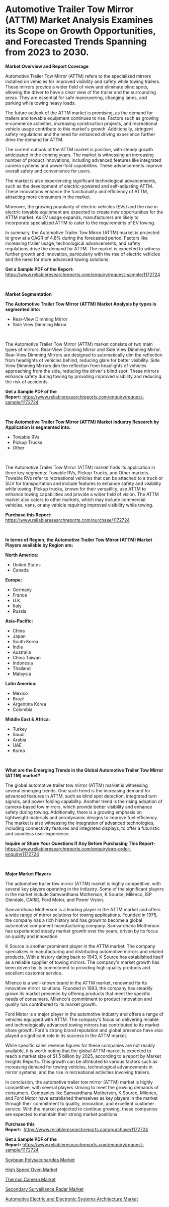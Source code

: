 <p><h1>Automotive Trailer Tow Mirror (ATTM) Market Analysis Examines its Scope on Growth Opportunities, and Forecasted Trends Spanning from 2023 to 2030.</h1></p><p><strong>Market Overview and Report Coverage</strong></p>
<p><p>Automotive Trailer Tow Mirror (ATTM) refers to the specialized mirrors installed on vehicles for improved visibility and safety while towing trailers. These mirrors provide a wider field of view and eliminate blind spots, allowing the driver to have a clear view of the trailer and the surrounding areas. They are essential for safe maneuvering, changing lanes, and parking while towing heavy loads.</p><p>The future outlook of the ATTM market is promising, as the demand for trailers and towable equipment continues to rise. Factors such as growing e-commerce activities, increasing construction projects, and recreational vehicle usage contribute to this market's growth. Additionally, stringent safety regulations and the need for enhanced driving experience further drive the demand for ATTM.</p><p>The current outlook of the ATTM market is positive, with steady growth anticipated in the coming years. The market is witnessing an increasing number of product innovations, including advanced features like integrated camera systems and power-fold capabilities. These advancements improve overall safety and convenience for users.</p><p>The market is also experiencing significant technological advancements, such as the development of electric-powered and self-adjusting ATTM. These innovations enhance the functionality and efficiency of ATTM, attracting more consumers in the market.</p><p>Moreover, the growing popularity of electric vehicles (EVs) and the rise in electric towable equipment are expected to create new opportunities for the ATTM market. As EV usage expands, manufacturers are likely to incorporate specialized ATTM to cater to the requirements of EV towing.</p><p>In summary, the Automotive Trailer Tow Mirror (ATTM) market is projected to grow at a CAGR of 4.8% during the forecasted period. Factors like increasing trailer usage, technological advancements, and safety regulations drive the demand for ATTM. The market is expected to witness further growth and innovation, particularly with the rise of electric vehicles and the need for more advanced towing solutions.</p></p>
<p><strong>Get a Sample PDF of the Report:</strong> <a href="https://www.reliableresearchreports.com/enquiry/request-sample/1172724">https://www.reliableresearchreports.com/enquiry/request-sample/1172724</a></p>
<p>&nbsp;</p>
<p><strong>Market Segmentation</strong></p>
<p><strong>The Automotive Trailer Tow Mirror (ATTM) Market Analysis by types is segmented into:</strong></p>
<p><ul><li>Rear-View Dimming Mirror</li><li>Side View Dimming Mirror</li></ul></p>
<p>&nbsp;</p>
<p><p>The Automotive Trailer Tow Mirror (ATTM) market consists of two main types of mirrors: Rear-View Dimming Mirror and Side View Dimming Mirror. Rear-View Dimming Mirrors are designed to automatically dim the reflection from headlights of vehicles behind, reducing glare for better visibility. Side View Dimming Mirrors dim the reflection from headlights of vehicles approaching from the side, reducing the driver's blind spot. These mirrors enhance safety during towing by providing improved visibility and reducing the risk of accidents.</p></p>
<p><strong>Get a Sample PDF of the Report:</strong>&nbsp;<a href="https://www.reliableresearchreports.com/enquiry/request-sample/1172724">https://www.reliableresearchreports.com/enquiry/request-sample/1172724</a></p>
<p>&nbsp;</p>
<p><strong>The Automotive Trailer Tow Mirror (ATTM) Market Industry Research by Application is segmented into:</strong></p>
<p><ul><li>Towable RVs</li><li>Pickup Trucks</li><li>Other</li></ul></p>
<p>&nbsp;</p>
<p><p>The Automotive Trailer Tow Mirror (ATTM) market finds its application in three key segments: Towable RVs, Pickup Trucks, and Other markets. Towable RVs refer to recreational vehicles that can be attached to a truck or SUV for transportation and include features to enhance safety and visibility while towing. Pickup trucks, known for their versatility, use ATTM to enhance towing capabilities and provide a wider field of vision. The ATTM market also caters to other markets, which may include commercial vehicles, vans, or any vehicle requiring improved visibility while towing.</p></p>
<p><strong>Purchase this Report:</strong>&nbsp; <a href="https://www.reliableresearchreports.com/purchase/1172724">https://www.reliableresearchreports.com/purchase/1172724</a></p>
<p>&nbsp;</p>
<p><strong>In terms of Region, the Automotive Trailer Tow Mirror (ATTM) Market Players available by Region are:</strong></p>
<p>
    <p> <strong> North America: </strong>
        <ul>
            <li>United States</li>
            <li>Canada</li>
        </ul>
        </p> 
    <p> <strong> Europe: </strong>
        <ul>
            <li>Germany</li>
            <li>France</li>
            <li>U.K.</li>
            <li>Italy</li>
            <li>Russia</li>
        </ul>
        </p> 
    <p> <strong> Asia-Pacific: </strong>
        <ul>
            <li>China</li>
            <li>Japan</li>
            <li>South Korea</li>
            <li>India</li>
            <li>Australia</li>
            <li>China Taiwan</li>
            <li>Indonesia</li>
            <li>Thailand</li>
            <li>Malaysia</li>
        </ul>
        </p> 
    <p> <strong> Latin America: </strong>
        <ul>
            <li>Mexico</li>
            <li>Brazil</li>
            <li>Argentina Korea</li>
            <li>Colombia</li>
        </ul>
        </p> 
    <p> <strong> Middle East & Africa: </strong>
        <ul>
            <li>Turkey</li>
            <li>Saudi</li>
            <li>Arabia</li>
            <li>UAE</li>
            <li>Korea</li>
        </ul>
    </p>
    </p>
<p>&nbsp;</p>
<p><strong>What are the Emerging Trends in the Global Automotive Trailer Tow Mirror (ATTM) market?</strong></p>
<p><p>The global automotive trailer tow mirror (ATTM) market is witnessing several emerging trends. One such trend is the increasing demand for advanced features in ATTM, such as blind spot detection, integrated turn signals, and power folding capability. Another trend is the rising adoption of camera-based tow mirrors, which provide better visibility and enhance safety during towing. Additionally, there is a growing emphasis on lightweight materials and aerodynamic designs to improve fuel efficiency. The market is also witnessing the integration of advanced technologies, including connectivity features and integrated displays, to offer a futuristic and seamless user experience.</p></p>
<p><strong>Inquire or Share Your Questions If Any Before Purchasing This Report</strong>- <a href="https://www.reliableresearchreports.com/enquiry/pre-order-enquiry/1172724">https://www.reliableresearchreports.com/enquiry/pre-order-enquiry/1172724</a></p>
<p>&nbsp;</p>
<p><strong>Major Market Players</strong></p>
<p><p>The automotive trailer tow mirror (ATTM) market is highly competitive, with several key players operating in the industry. Some of the significant players in the market include Samvardhana Motherson, K Source, Milenco, ISP Glendale, CARiD, Ford Motor, and Power Vision.</p><p>Samvardhana Motherson is a leading player in the ATTM market and offers a wide range of mirror solutions for towing applications. Founded in 1975, the company has a rich history and has grown to become a global automotive component manufacturing company. Samvardhana Motherson has experienced steady market growth over the years, driven by its focus on quality and innovation.</p><p>K Source is another prominent player in the ATTM market. The company specializes in manufacturing and distributing automotive mirrors and related products. With a history dating back to 1943, K Source has established itself as a reliable supplier of towing mirrors. The company's market growth has been driven by its commitment to providing high-quality products and excellent customer service.</p><p>Milenco is a well-known brand in the ATTM market, renowned for its innovative mirror solutions. Founded in 1993, the company has steadily grown its market presence by offering products that meet the specific needs of consumers. Milenco's commitment to product innovation and quality has contributed to its market growth.</p><p>Ford Motor is a major player in the automotive industry and offers a range of vehicles equipped with ATTM. The company's focus on delivering reliable and technologically advanced towing mirrors has contributed to its market share growth. Ford's strong brand reputation and global presence have also played a significant role in its success in the ATTM market.</p><p>While specific sales revenue figures for these companies are not readily available, it is worth noting that the global ATTM market is expected to reach a market size of $1.5 billion by 2025, according to a report by Market Insights Reports. This growth can be attributed to various factors such as increasing demand for towing vehicles, technological advancements in mirror systems, and the rise in recreational activities involving trailers.</p><p>In conclusion, the automotive trailer tow mirror (ATTM) market is highly competitive, with several players striving to meet the growing demands of consumers. Companies like Samvardhana Motherson, K Source, Milenco, and Ford Motor have established themselves as key players in the market through their commitment to quality, innovation, and excellent customer service. With the market projected to continue growing, these companies are expected to maintain their strong market positions.</p></p>
<p><strong>Purchase this Report:</strong>&nbsp;&nbsp;<a href="https://www.reliableresearchreports.com/purchase/1172724">https://www.reliableresearchreports.com/purchase/1172724</a></p>
<p></p>
<p><strong>Get a Sample PDF of the Report:</strong>&nbsp;<a href="https://www.reliableresearchreports.com/enquiry/request-sample/1172724">https://www.reliableresearchreports.com/enquiry/request-sample/1172724</a></p>
<p><p><a href="https://medium.com/@bonniehoppe2023/soybean-polysaccharides-market-comprehensive-assessment-by-type-application-and-geography-c863a79defc4">Soybean Polysaccharides Market</a></p><p><a href="https://medium.com/@emmyrolfson8689/high-speed-oven-market-comprehensive-assessment-by-type-application-and-geography-b27424082cb0">High Speed Oven Market</a></p><p><a href="https://www.linkedin.com/pulse/thermal-camera-market-insights-players-forecast-till-2030-vucpe/">Thermal Camera Market</a></p><p><a href="https://www.linkedin.com/pulse/secondary-surveillance-radar-market-challenges-opportunities-jnvqe/">Secondary Surveillance Radar Market</a></p><p><a href="https://github.com/ambrozg/Market-Research-Report-List-1/blob/main/automotive-electric-and-electronic-systems-architecture-market.md">Automotive Electric and Electronic Systems Architecture Market</a></p></p>